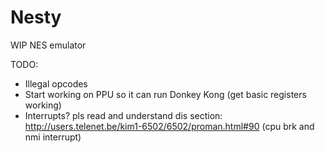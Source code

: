 # Nesty

WIP NES emulator

TODO:
- Illegal opcodes
- Start working on PPU so it can run Donkey Kong (get basic registers working)
- Interrupts? pls read and understand dis section: http://users.telenet.be/kim1-6502/6502/proman.html#90 (cpu brk and nmi interrupt)

